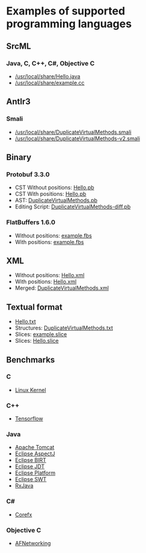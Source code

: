 # Examples of supported programming languages
## SrcML
### Java, C, C++, C#, Objective C
* [/usr/local/share/Hello.java](../test/Hello.java)
* [/usr/local/share/example.cc](../test/example.cc)
## Antlr3
### Smali
* [/usr/local/share/DuplicateVirtualMethods.smali](../test/DuplicateVirtualMethods.smali) 
* [/usr/local/share/DuplicateVirtualMethods-v2.smali](../test/DuplicateVirtualMethods-v2.smali) 
## Binary 
### Protobuf 3.3.0
* CST Without positions: [Hello.pb](../test/Hello.pb)
* CST With positions: [Hello.pb](../test/Hello.position.pb) 
* AST: [DuplicateVirtualMethods.pb](../test/DuplicateVirtualMethods.pb)
* Editing Script: [DuplicateVirtualMethods-diff.pb](../test/DuplicateVirtualMethods-diff.pb)
### FlatBuffers 1.6.0
* Without positions: [example.fbs](../test/example.fbs)
* With positions: [example.fbs](../test/example.position.fbs)
## XML
* Without positions: [Hello.xml](../test/Hello.xml)
* With positions: [Hello.xml](../test/Hello.position.xml)
* Merged: [DuplicateVirtualMethods.xml](../test/DuplicateVirtualMethods.xml)
## Textual format
* [Hello.txt](../test/Hello.txt)
* Structures: [DuplicateVirtualMethods.txt](../test/DuplicateVirtualMethods.txt)
* Slices: [example.slice](../test/example.slice)
* Slices: [Hello.slice](../test/Hello.slice)

## Benchmarks
### C
* [Linux Kernel](https://github.com/torvalds/linux)
### C++
* [Tensorflow](https://github.com/tensorflow/tensorflow)
### Java
* [Apache Tomcat](https://github.com/apache/tomcat)
* [Eclipse AspectJ](https://git.eclipse.org/gitroot/aspectj/org.aspectj)
* [Eclipse BIRT](https://github.com/eclipse/birt)
* [Eclipse JDT](https://git.eclipse.org/r/p/jdt/eclipse.jdt.ui)
* [Eclipse Platform](https://git.eclipse.org/r/p/platform/eclipse.platform.ui)
* [Eclipse SWT](https://git.eclipse.org/r/p/platform/eclipse.platform.swt)
* [RxJava](https://github.com/ReactiveX/RxJava)
### C#
* [Corefx](https://github.com/dotnet/corefx)
### Objective C
* [AFNetworking](https://github.com/AFNetworking/AFNetworking)
